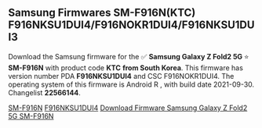 <h2>Samsung Firmwares SM-F916N(KTC) F916NKSU1DUI4/F916NOKR1DUI4/F916NKSU1DUI3</h2>
Download the Samsung firmware for the ✅ <strong>Samsung Galaxy Z Fold2 5G </strong> ⭐ <strong>SM-F916N</strong> with product code <strong>KTC</strong> <strong> from South Korea</strong>. This firmware has version number PDA <strong>F916NKSU1DUI4</strong> and CSC F916NOKR1DUI4. The operating system of this firmware is Android R , with build date 2021-09-30. Changelist <strong>22566144</strong>.


[SM-F916N](https://samfirm.shop/samsung/model/SM-F916N)
[F916NKSU1DUI4](https://samfirm.shop/samsung/pda/F916NKSU1DUI4)
[Download Firmware Samsung Galaxy Z Fold2 5G SM-F916N](https://samfirm.shop/samsung/firmware/461468)
